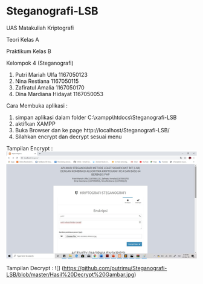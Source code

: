 # Steganografi-LSB

UAS Matakuliah Kriptografi

Teori Kelas A

Praktikum Kelas B


Kelompok 4 (Steganografi)
1. Putri Mariah Ulfa		1167050123
2. Nina Restiana			1167050115
3. Zafiratul Amalia		1167050170
4. Dina Mardiana Hidayat	1167050053

Cara Membuka aplikasi :
1. simpan aplikasi dalam folder C:\xampp\htdocs\Steganografi-LSB
2. aktifkan XAMPP
3. Buka Browser dan ke page http://localhost/Steganografi-LSB/
4. Silahkan encrypt dan decrypt sesuai menu


Tampilan Encrypt :
![](https://github.com/putrimu/Steganografi-LSB/blob/master/Encrypt%20Text%20ke%20dalam%20gambar.jpg)

Tampilan Decrypt :
![] (https://github.com/putrimu/Steganografi-LSB/blob/master/Hasil%20Decrypt%20Gambar.jpg)